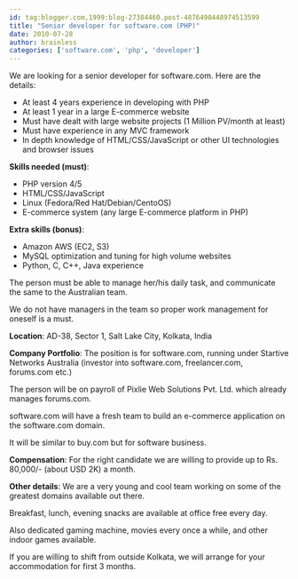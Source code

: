 ```yaml
---
id: tag:blogger.com,1999:blog-27384460.post-4876490448974513599
title: "Senior developer for software.com (PHP)"
date: 2010-07-28
author: brainless
categories: ['software.com', 'php', 'developer']
---
```


We are looking for a senior developer for software.com. Here are the details:  

* At least 4 years experience in developing with PHP
* At least 1 year in a large E-commerce website
* Must have dealt with large website projects (1 Million PV/month at least)
* Must have experience in any MVC framework
* In depth knowledge of HTML/CSS/JavaScript or other UI technologies and browser issues

**Skills needed (must)**:
* PHP version 4/5
* HTML/CSS/JavaScript
* Linux (Fedora/Red Hat/Debian/CentoOS)
* E-commerce system (any large E-commerce platform in PHP)

**Extra skills (bonus)**:
* Amazon AWS (EC2, S3)
* MySQL optimization and tuning for high volume websites
* Python, C, C++, Java experience

The person must be able to manage her/his daily task, and communicate the same to the Australian team.  

We do not have managers in the team so proper work management for oneself is a must.  

**Location**: AD-38, Sector 1, Salt Lake City, Kolkata, India  

**Company Portfolio**: The position is for software.com, running under Startive Networks Australia (investor into software.com, freelancer.com, forums.com etc.)  

The person will be on payroll of Pixlie Web Solutions Pvt. Ltd. which already manages forums.com.  

software.com will have a fresh team to build an e-commerce application on the software.com domain.  

It will be similar to buy.com but for software business.  

**Compensation**: For the right candidate we are willing to provide up to Rs. 80,000/- (about USD 2K) a month.  

**Other details**: We are a very young and cool team working on some of the greatest domains available out there.  

Breakfast, lunch, evening snacks are available at office free every day.  

Also dedicated gaming machine, movies every once a while, and other indoor games available.  

If you are willing to shift from outside Kolkata, we will arrange for your accommodation for first 3 months.